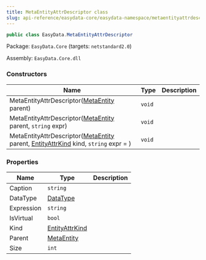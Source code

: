 ```yaml
---
title: MetaEntityAttrDescriptor class
slug: api-reference/easydata-core/easydata-namespace/metaentityattrdescriptor-class
---
```

```csharp
public class EasyData.MetaEntityAttrDescriptor

```
Package: `EasyData.Core` (targets: `netstandard2.0`)

Assembly: `EasyData.Core.dll`

### Constructors

| Name | Type | Description | 
| --- | --- | --- | 
| MetaEntityAttrDescriptor([MetaEntity](api-reference/easydata-core/easydata-namespace/metaentity-class) parent) | `void` |  | 
| MetaEntityAttrDescriptor([MetaEntity](api-reference/easydata-core/easydata-namespace/metaentity-class) parent, `string` expr) | `void` |  | 
| MetaEntityAttrDescriptor([MetaEntity](api-reference/easydata-core/easydata-namespace/metaentity-class) parent, [EntityAttrKind](api-reference/easydata-core/easydata-namespace/entityattrkind-enum) kind, `string` expr = ) | `void` |  | 


### Properties

| Name | Type | Description | 
| --- | --- | --- | 
| Caption | `string` |  | 
| DataType | [DataType](api-reference/easydata-core/easydata-namespace/datatype-enum) |  | 
| Expression | `string` |  | 
| IsVirtual | `bool` |  | 
| Kind | [EntityAttrKind](api-reference/easydata-core/easydata-namespace/entityattrkind-enum) |  | 
| Parent | [MetaEntity](api-reference/easydata-core/easydata-namespace/metaentity-class) |  | 
| Size | `int` |  |